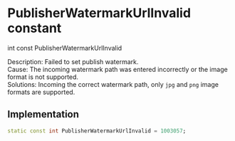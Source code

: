 


# PublisherWatermarkUrlInvalid constant







int const PublisherWatermarkUrlInvalid
  




<p>Description: Failed to set publish watermark. <br>Cause: The incoming watermark path was entered incorrectly or the image format is not supported. <br>Solutions: Incoming the correct watermark path, only <code>jpg</code> and <code>png</code> image formats are supported.</p>



## Implementation

```dart
static const int PublisherWatermarkUrlInvalid = 1003057;
```







